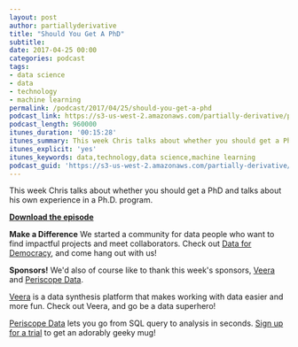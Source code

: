 ```yaml
---
layout: post
author: partiallyderivative
title: "Should You Get A PhD"
subtitle:
date: 2017-04-25 00:00
categories: podcast
tags:
- data science
- data
- technology
- machine learning
permalink: /podcast/2017/04/25/should-you-get-a-phd
podcast_link: https://s3-us-west-2.amazonaws.com/partially-derivative/partially_derivative_should_you_get_a_phd.mp3
podcast_length: 960000
itunes_duration: '00:15:28'
itunes_summary: This week Chris talks about whether you should get a PhD and talks about his own experience in a Ph.D. program.
itunes_explicit: 'yes'
itunes_keywords: data,technology,data science,machine learning
podcast_guid: 'https://s3-us-west-2.amazonaws.com/partially-derivative/partially_derivative_should_you_get_a_phd.mp3'
---
```


This week Chris talks about whether you should get a PhD and talks about his own experience in a Ph.D. program.

[**Download the episode**](https://s3-us-west-2.amazonaws.com/partially-derivative/partially_derivative_should_you_get_a_phd.mp3)

**Make a Difference**
We started a community for data people who want to find impactful projects and meet collaborators. Check out [Data for Democracy](https://medium.com/data-for-democracy), and come hang out with us!

**Sponsors!** We'd also of course like to thank this week's sponsors, [Veera](http://getveera.com/) and [Periscope Data](https://www.periscopedata.com/pd).

[Veera](http://getveera.com/) is a data synthesis platform that makes working with data easier and more fun. Check out Veera, and go be a data superhero!

[Periscope Data](https://www.periscopedata.com/pd) lets you go from SQL query to analysis in seconds. [Sign up for a trial](https://www.periscopedata.com/pd) to get an adorably geeky mug!
